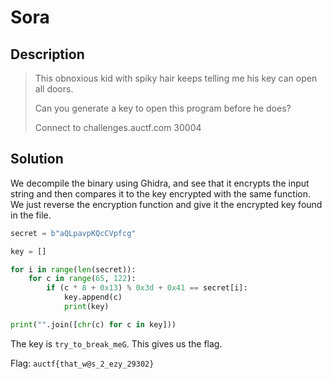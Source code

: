 # Sora

## Description

> This obnoxious kid with spiky hair keeps telling me his key can open all doors.
>
> Can you generate a key to open this program before he does?
>
> Connect to challenges.auctf.com 30004

## Solution

We decompile the binary using Ghidra, and see that it encrypts the input string and then compares it to the key encrypted with the same function. We just reverse the encryption function and give it the encrypted key found in the file.

```python
secret = b"aQLpavpKQcCVpfcg"

key = []

for i in range(len(secret)):
    for c in range(65, 122):
        if (c * 8 + 0x13) % 0x3d + 0x41 == secret[i]:
            key.append(c)
            print(key)

print("".join([chr(c) for c in key]))
```

The key is `try_to_break_meG`. This gives us the flag.

Flag: `auctf{that_w@s_2_ezy_29302}`